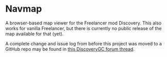 # Navmap
A browser-based map viewer for the Freelancer mod Discovery. This also works for vanilla Freelancer, but there is currently no public release of the map available for that (yet).

A complete change and issue log from before this project was moved to a GitHub repo may be found in  [this DiscoveryGC forum thread](http://discoverygc.com/forums/showthread.php?tid=132266&pid=1700007#pid1700007).
